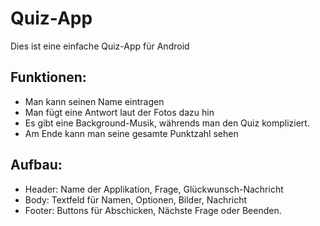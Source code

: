 # Quiz-App 
Dies ist eine einfache Quiz-App für Android 
## Funktionen: 
- Man kann seinen Name eintragen
- Man fügt eine Antwort laut der Fotos dazu hin
- Es gibt eine Background-Musik, währends man den Quiz kompliziert.
- Am Ende kann man seine gesamte Punktzahl sehen
## Aufbau: 
- Header: Name der Applikation, Frage, Glückwunsch-Nachricht
- Body: Textfeld für Namen, Optionen, Bilder, Nachricht
- Footer: Buttons für Abschicken, Nächste Frage oder Beenden. 
